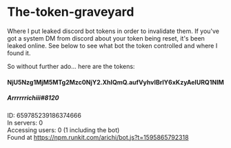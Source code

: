# The-token-graveyard
Where I put leaked discord bot tokens in order to invalidate them.
If you've got a system DM from discord about your token being reset, it's been leaked online. See below to see what bot the token controlled and where I found it.

So without further ado... here are the tokens:
#### NjU5Nzg1MjM5MTg2Mzc0NjY2.XhIQmQ.aufVyhvIBrlY6xKzyAelURQ1NIM
##### Arrrrrrichiii#8120 
ID: 659785239186374666<br/>
In servers: 0<br/>
Accessing users: 0 (1 including the bot)<br/>
Found at https://npm.runkit.com/arichi/bot.js?t=1595865792318

